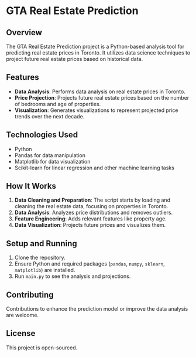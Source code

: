 # GTA Real Estate Prediction

## Overview
The GTA Real Estate Prediction project is a Python-based analysis tool for predicting real estate prices in Toronto. It utilizes data science techniques to project future real estate prices based on historical data.

## Features
- **Data Analysis**: Performs data analysis on real estate prices in Toronto.
- **Price Projection**: Projects future real estate prices based on the number of bedrooms and age of properties.
- **Visualization**: Generates visualizations to represent projected price trends over the next decade.

## Technologies Used
- Python
- Pandas for data manipulation
- Matplotlib for data visualization
- Scikit-learn for linear regression and other machine learning tasks

## How It Works
1. **Data Cleaning and Preparation**: The script starts by loading and cleaning the real estate data, focusing on properties in Toronto.
2. **Data Analysis**: Analyzes price distributions and removes outliers.
3. **Feature Engineering**: Adds relevant features like property age.
4. **Data Visualization**: Projects future prices and visualizes them.

## Setup and Running
1. Clone the repository.
2. Ensure Python and required packages (`pandas`, `numpy`, `sklearn`, `matplotlib`) are installed.
3. Run `main.py` to see the analysis and projections.

## Contributing
Contributions to enhance the prediction model or improve the data analysis are welcome.

## License
This project is open-sourced.

